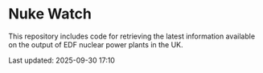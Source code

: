 # Nuke Watch

This repository includes code for retrieving the latest information available on the output of EDF nuclear power plants in the UK.

Last updated: 2025-09-30 17:10